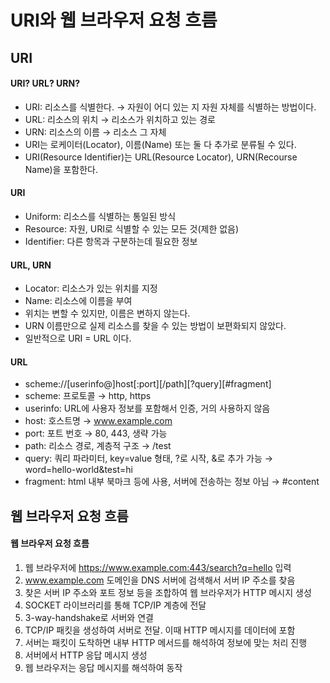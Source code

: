 # URI와 웹 브라우저 요청 흐름

## URI

#### URI? URL? URN?

-   URI: 리소스를 식별한다. → 자원이 어디 있는 지 자원 자체를 식별하는 방법이다.
-   URL: 리소스의 위치 → 리소스가 위치하고 있는 경로
-   URN: 리소스의 이름 → 리소스 그 자체
-   URI는 로케이터(Locator), 이름(Name) 또는 둘 다 추가로 분류될 수 있다.
-   URI(Resource Identifier)는 URL(Resource Locator), URN(Recourse Name)을 포함한다.

#### URI

-   Uniform: 리소스를 식별하는 통일된 방식
-   Resource: 자원, URI로 식별할 수 있는 모든 것(제한 없음)
-   Identifier: 다른 항목과 구분하는데 필요한 정보

#### URL, URN

-   Locator: 리소스가 있는 위치를 지정
-   Name: 리소스에 이름을 부여
-   위치는 변할 수 있지만, 이름은 변하지 않는다.
-   URN 이름만으로 실제 리소스를 찾을 수 있는 방법이 보편화되지 않았다.
-   일반적으로 URI = URL 이다.

#### URL

-   scheme://[userinfo@]host[:port][/path][?query][#fragment]
    <br>
-   scheme: 프로토콜 → http, https
-   userinfo: URL에 사용자 정보를 포함해서 인증, 거의 사용하지 않음
-   host: 호스트명 → www.example.com
-   port: 포트 번호 → 80, 443, 생략 가능
-   path: 리소스 경로, 계층적 구조 → /test
-   query: 쿼리 파라미터, key=value 형태, ?로 시작, &로 추가 가능 → word=hello-world&test=hi
-   fragment: html 내부 북마크 등에 사용, 서버에 전송하는 정보 아님 → #content

## 웹 브라우저 요청 흐름

#### 웹 브라우저 요청 흐름

1. 웹 브라우저에 https://www.example.com:443/search?q=hello 입력
2. www.example.com 도메인을 DNS 서버에 검색해서 서버 IP 주소를 찾음
3. 찾은 서버 IP 주소와 포트 정보 등을 조합하여 웹 브라우저가 HTTP 메시지 생성
4. SOCKET 라이브러리를 통해 TCP/IP 계층에 전달
5. 3-way-handshake로 서버와 연결
6. TCP/IP 패킷을 생성하여 서버로 전달. 이때 HTTP 메시지를 데이터에 포함
7. 서버는 패킷이 도착하면 내부 HTTP 메서드를 해석하여 정보에 맞는 처리 진행
8. 서버에서 HTTP 응답 메시지 생성
9. 웹 브라우저는 응답 메시지를 해석하여 동작
